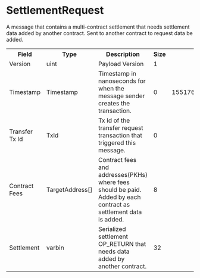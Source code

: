 # SettlementRequest

A message that contains a multi-contract settlement that needs settlement data added by another contract. Sent to another contract to request data be added.



<div class="ritz grid-container" dir="ltr">
    <table class="waffle" cellspacing="0" cellpadding="0" table-layout=fixed width=100%>
         <tr style='height:19px;'>
            <th style="width:20%" class="s1">Field</th>
            <th style="width:10%" class="s1">Type</th>
            <th style="width:15%" class="s1">Description</th>
            <th style="width:20%" class="s1">Size</th>
            <th style="width:20%" class="s1">Example</th>
            <th class="s1">Notes</th>
        </tr>
        <tr>
            <td class="110">Version</td>
            <td class="110">uint</td>
            <td class="110">Payload Version</td>
            <td class="110">1</td>
            <td class="110"></td>
            <td class="110"></td>
        </tr>
        <tr>
            <td class="110">Timestamp</td>
            <td class="110">Timestamp</td>
            <td class="110">Timestamp in nanoseconds for when the message sender creates the transaction.</td>
            <td class="110">0</td>
            <td class="110">1551767413250187179</td>
            <td class="110"></td>
        </tr>
        <tr>
            <td class="110">Transfer Tx Id</td>
            <td class="110">TxId</td>
            <td class="110">Tx Id of the transfer request transaction that triggered this message.</td>
            <td class="110">0</td>
            <td class="110"></td>
            <td class="110"></td>
        </tr>
        <tr>
            <td class="110">Contract Fees</td>
            <td class="110">TargetAddress[]</td>
            <td class="110">Contract fees and addresses(PKHs) where fees should be paid. Added by each contract as settlement data is added.</td>
            <td class="110">8</td>
            <td class="110"></td>
            <td class="110"></td>
        </tr>
        <tr>
            <td class="110">Settlement</td>
            <td class="110">varbin</td>
            <td class="110">Serialized settlement OP_RETURN that needs data added by another contract.</td>
            <td class="110">32</td>
            <td class="110"></td>
            <td class="110"></td>
        </tr>
    </table>
</div>
